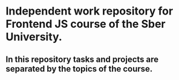 # Independent work repository for Frontend JS course of the Sber University.
## In this repository tasks and projects are separated by the topics of the course.